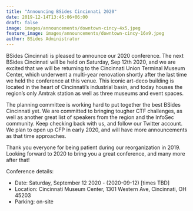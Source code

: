 ```yaml
---
title: "Announcing BSides Cincinnati 2020"
date: 2019-12-14T13:45:06+06:00
draft: false
image: images/announcements/downtown-cincy-4x5.jpeg
feature_image: images/announcements/downtown-cincy-16x9.jpeg
author: BSides Administrator
---
```


BSides Cincinnati is pleased to announce our 2020 conference. The next BSides Cincinnati will be held on Saturday, Sep 12th 2020, and we are excited that we will be returning to the Cincinnati Union Terminal Museum Center, which underwent a multi-year renovation shortly after the last time we held the conference at this venue. This iconic art-deco building is located in the heart of Cincinnati’s industrial basin, and today houses the region’s only Amtrak station as well as three museums and event spaces.

The planning committee is working hard to put together the best BSides Cincinnati yet. We are committed to bringing tougher CTF challenges, as well as another great list of speakers from the region and the InfoSec community. Keep checking back with us, and follow our Twitter account. We plan to open up CFP in early 2020, and will have more announcements as that time approaches.

Thank you everyone for being patient during our reorganization in 2019. Looking forward to 2020 to bring you a great conference, and many more after that!

Conference details:

* Date: Saturday, September 12 2020 - (2020-09-12) [times TBD]
* Location: Cincinnati Museum Center, 1301 Western Ave, Cincinnati, OH 45203 
* Parking: on-site
